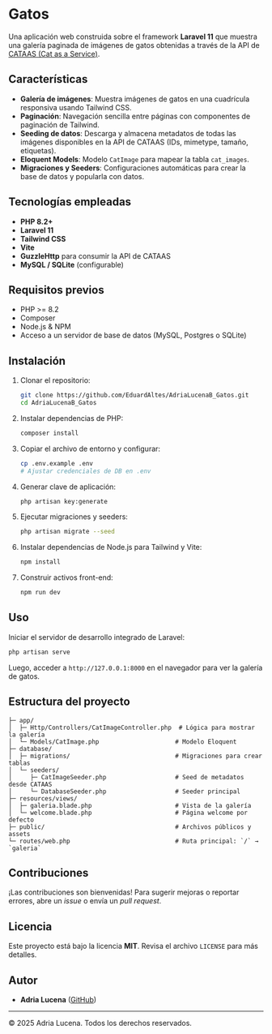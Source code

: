 # Gatos

Una aplicación web construida sobre el framework **Laravel 11** que muestra una galería paginada de imágenes de gatos obtenidas a través de la API de [CATAAS (Cat as a Service)](https://cataas.com).

## Características

- **Galería de imágenes**: Muestra imágenes de gatos en una cuadrícula responsiva usando Tailwind CSS.
- **Paginación**: Navegación sencilla entre páginas con componentes de paginación de Tailwind.
- **Seeding de datos**: Descarga y almacena metadatos de todas las imágenes disponibles en la API de CATAAS (IDs, mimetype, tamaño, etiquetas).
- **Eloquent Models**: Modelo `CatImage` para mapear la tabla `cat_images`.
- **Migraciones y Seeders**: Configuraciones automáticas para crear la base de datos y popularla con datos.

## Tecnologías empleadas

- **PHP 8.2+**
- **Laravel 11**
- **Tailwind CSS**
- **Vite**
- **GuzzleHttp** para consumir la API de CATAAS
- **MySQL / SQLite** (configurable)

## Requisitos previos

- PHP >= 8.2
- Composer
- Node.js & NPM
- Acceso a un servidor de base de datos (MySQL, Postgres o SQLite)

## Instalación

1. Clonar el repositorio:
   ```bash
   git clone https://github.com/EduardAltes/AdriaLucenaB_Gatos.git
   cd AdriaLucenaB_Gatos
   ```

2. Instalar dependencias de PHP:
   ```bash
   composer install
   ```

3. Copiar el archivo de entorno y configurar:
   ```bash
   cp .env.example .env
   # Ajustar credenciales de DB en .env
   ```

4. Generar clave de aplicación:
   ```bash
   php artisan key:generate
   ```

5. Ejecutar migraciones y seeders:
   ```bash
   php artisan migrate --seed
   ```

6. Instalar dependencias de Node.js para Tailwind y Vite:
   ```bash
   npm install
   ```

7. Construir activos front-end:
   ```bash
   npm run dev
   ```

## Uso

Iniciar el servidor de desarrollo integrado de Laravel:

```bash
php artisan serve
```

Luego, acceder a `http://127.0.0.1:8000` en el navegador para ver la galería de gatos.

## Estructura del proyecto

```
├─ app/
│  ├─ Http/Controllers/CatImageController.php  # Lógica para mostrar la galería
│  └─ Models/CatImage.php                     # Modelo Eloquent
├─ database/
│  ├─ migrations/                             # Migraciones para crear tablas
│  └─ seeders/
│     ├─ CatImageSeeder.php                   # Seed de metadatos desde CATAAS
│     └─ DatabaseSeeder.php                   # Seeder principal
├─ resources/views/
│  ├─ galeria.blade.php                       # Vista de la galería
│  └─ welcome.blade.php                       # Página welcome por defecto
├─ public/                                    # Archivos públicos y assets
└─ routes/web.php                             # Ruta principal: `/` → `galeria`
```

## Contribuciones

¡Las contribuciones son bienvenidas! Para sugerir mejoras o reportar errores, abre un _issue_ o envía un _pull request_.

## Licencia

Este proyecto está bajo la licencia **MIT**. Revisa el archivo `LICENSE` para más detalles.

## Autor

- **Adria Lucena** ([GitHub](https://github.com/AdriaLucenaB))

---

© 2025 Adria Lucena. Todos los derechos reservados.

